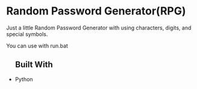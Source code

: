 <h1> Random Password Generator(RPG) </h1>
<p> Just a little Random Password Generator with using characters, digits, and special symbols. </p>
<p> You can use with run.bat </p>

<ul> <h2> Built With </h2>
<li>Python</li>
</ul>
